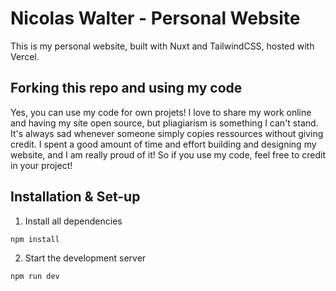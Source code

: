 # Nicolas Walter - Personal Website

This is my personal website, built with Nuxt and TailwindCSS, hosted with Vercel.

## Forking this repo and using my code

Yes, you can use my code for own projets! I love to share my work online and having my site open source, but pliagiarism is something I can't stand. It's always sad whenever someone simply copies ressources without giving credit. I spent a good amount of time and effort building and designing my website, and I am really proud of it! So if you use my code, feel free to credit in your project!

## Installation & Set-up

1. Install all dependencies
```sh
npm install
```

2. Start the development server
```sh
npm run dev
```